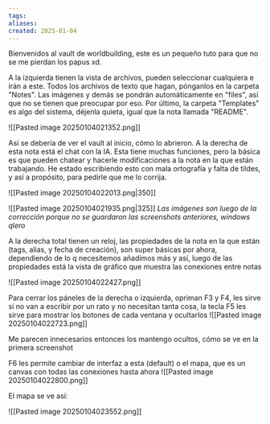 ```yaml
---
tags: 
aliases: 
created: 2025-01-04
---
```


Bienvenidos al vault de worldbuilding, este es un pequeño tuto para que no se me pierdan los papus xd.


A la izquierda tienen la vista de archivos, pueden seleccionar cualquiera e irán a este. Todos los archivos de texto que hagan, pónganlos en la carpeta "Notes". Las imágenes y demás se pondrán automáticamente en "files", así que no se tienen que preocupar por eso. Por último, la carpeta "Templates" es algo del sistema, déjenla quieta, igual que la nota llamada "README".

![[Pasted image 20250104021352.png]]

Así se debería de ver el vault al inicio, cómo lo abrieron. A la derecha de esta nota está el chat con la IA. Esta tiene muchas funciones, pero la básica es que pueden chatear y hacerle modificaciones a la nota en la que están trabajando. He estado escribiendo esto con mala ortografía y falta de tildes, y así a propósito, para pedirle que me lo corrija.

![[Pasted image 20250104022013.png|350]]

![[Pasted image 20250104021935.png|325]] 
*Las imágenes son luego de la corrección porque no se guardaron las screenshots anteriores, windows qlero*

A la derecha total tienen un reloj, las propiedades de la nota en la que están (tags, alias, y fecha de creación), son super básicas por ahora, dependiendo de lo q necesitemos añadimos más y así, luego de las propiedades está la vista de gráfico que muestra las conexiones entre notas

![[Pasted image 20250104022427.png]]

Para cerrar los páneles de la derecha o izquierda, opriman F3 y F4, les sirve  si no van a escribir por un rato y no necesitan tanta cosa, la tecla F5 les sirve para mostrar los botones de cada ventana y ocultarlos 
![[Pasted image 20250104022723.png]]

Me parecen innecesarios entonces los mantengo ocultos, cómo se ve en la primera screenshot

F6 les permite cambiar de interfaz a esta (default) o el mapa, que es un canvas con todas las conexiones hasta ahora
![[Pasted image 20250104022800.png]]

El mapa se ve así:

![[Pasted image 20250104023552.png]]

